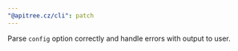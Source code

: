 ```yaml
---
"@apitree.cz/cli": patch
---
```


Parse `config` option correctly and handle errors with output to user.
